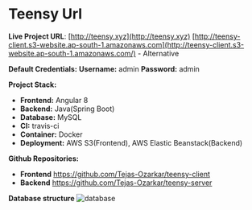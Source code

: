# Teensy Url

**Live Project URL**: 
 [http://teensy.xyz](http://teensy.xyz)
 [http://teensy-client.s3-website.ap-south-1.amazonaws.com](http://teensy-client.s3-website.ap-south-1.amazonaws.com/) - Alternative

 **Default Credentials:**
    **Username:** admin
    **Password:** admin

**Project Stack:**
- **Frontend:** Angular 8
- **Backend:** Java(Spring Boot)
- **Database:** MySQL
- **CI:** travis-ci
- **Container:** Docker
- **Deployment:** AWS S3(Frontend), AWS Elastic Beanstack(Backend)

**Github Repositories:**
- **Frontend** https://github.com/Tejas-Ozarkar/teensy-client
- **Backend** https://github.com/Tejas-Ozarkar/teensy-server

**Database structure**
![database](http://teensy-client.s3-website.ap-south-1.amazonaws.com/assets/images/db-design.png)

